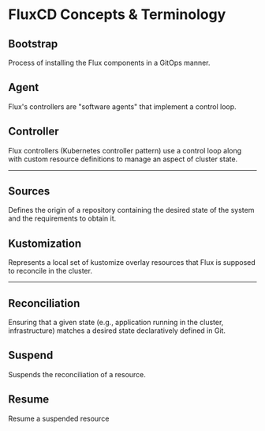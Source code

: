# FluxCD Concepts & Terminology 
## Bootstrap 
Process of installing the Flux components in a GitOps manner. 

## Agent 
Flux's controllers are "software agents" that implement a control loop.

## Controller 
Flux controllers (Kubernetes controller pattern) use a control loop along with custom resource definitions to manage an aspect of cluster state. 

--- 

## Sources 
Defines the origin of a repository containing the desired state of the system and the requirements to obtain it. 

## Kustomization 
Represents a local set of kustomize overlay resources that Flux is supposed to reconcile in the cluster. 

---

## Reconciliation 
Ensuring that a given state (e.g., application running in the cluster, infrastructure) matches a desired state declaratively defined in Git. 

## Suspend 
Suspends the reconciliation of a resource. 

## Resume 
Resume a suspended resource